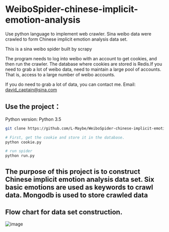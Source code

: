 # WeiboSpider-chinese-implicit-emotion-analysis

Use python language to implement web crawler. Sina weibo data were crawled to form Chinese implicit emotion analysis data set.

This is a sina weibo spider built by scrapy

The program needs to log into weibo with an account to get cookies, and then run the crawler. The database where cookies are stored is Redis.If you need to grab a lot of weibo data, need to maintain a large pool of accounts. That is, access to a large number of weibo accounts.

If you do need to grab a lot of data, you can contact me. Email: david_captain@sina.com

## Use the project：
Python version: Python 3.5
```bash
git clone https://github.com/L-Maybe/WeiboSpider-chinese-implicit-emotion-analysis.git

# First, get the cookie and store it in the database.
python cookie.py

# run spider
python run.py
```

## The purpose of this project is to construct Chinese implicit emotion analysis data set. Six basic emotions are used as keywords to crawl data. Mongodb is used to store crawled data

## Flow chart for data set construction.

![image](https://github.com/L-Maybe/WeiboSpider-chinese-implicit-emotion-analysis/blob/master/crawler.png)